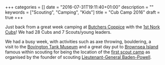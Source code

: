 +++
categories = []
date = "2016-07-31T19:11:40+01:00"
description = ""
keywords = ["Scouting", "Camping", "Kids"]
title = "Cub Camp 2016"
draft = true
+++

Just back from a great week camping at [Butchers Coppice](http://butcherscoppice.org.uk/) with the
[1st Nork Cubs](http://www.1stnorkscoutgroup.org/cubs.htm)! We had 28 Cubs and 7 Scouts/young leaders.

We had a busy week, with activities such as axe throwing, bouldering, a visit to the
[Bovington Tank Museum](http://www.tankmuseum.org/home) and a great day put to 
[Brownsea Island](https://www.nationaltrust.org.uk/brownsea-island) famous within scouting for being the location of
the [first scout camp](https://en.wikipedia.org/wiki/Brownsea_Island_Scout_camp) as organised by the founder of
scouting [Lieutenant-General Baden-Powell](https://en.wikipedia.org/wiki/Robert_Baden-Powell,_1st_Baron_Baden-Powell).

